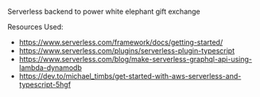 Serverless backend to power white elephant gift exchange

Resources Used:
- https://www.serverless.com/framework/docs/getting-started/
- https://www.serverless.com/plugins/serverless-plugin-typescript
- https://www.serverless.com/blog/make-serverless-graphql-api-using-lambda-dynamodb
- https://dev.to/michael_timbs/get-started-with-aws-serverless-and-typescript-5hgf
